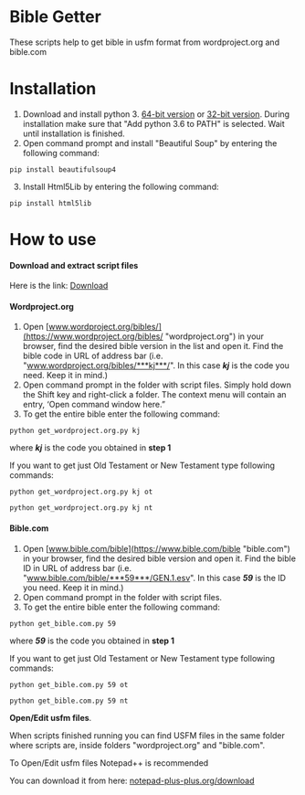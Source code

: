 # Bible Getter
These scripts help to get bible in usfm format from wordproject.org and bible.com

# Installation
1. Download and install python 3. [64-bit version](https://www.python.org/ftp/python/3.6.5/python-3.6.5-amd64.exe "64-bit version") or [32-bit version](https://www.python.org/ftp/python/3.6.5/python-3.6.5.exe "32-bit version"). During installation make sure that "Add python 3.6 to PATH" is selected. Wait until installation is finished.
2. Open command prompt and install "Beautiful Soup" by entering the following command:

`pip install beautifulsoup4`

3. Install Html5Lib by entering the following command:

`pip install html5lib`

# How to use

#### Download and extract script files
Here is the link: [Download](https://github.com/WycliffeAssociates/bible_getter/archive/master.zip "Bible Getter")

#### Wordproject.org
1. Open [www.wordproject.org/bibles/](https://www.wordproject.org/bibles/ "wordproject.org") in your browser, find the desired bible version in the list and open it. Find the bible code in URL of address bar (i.e. "www.wordproject.org/bibles/***kj***/". In this case ***kj*** is the code you need. Keep it in mind.)
2. Open command prompt in the folder with script files. Simply hold down the Shift key and right-click a folder. The context menu will contain an entry, ‘Open command window here.”
3. To get the entire bible enter the following command:

`python get_wordproject.org.py kj`

where ***kj*** is the code you obtained in **step 1**

If you want to get just Old Testament or New Testament type following commands:

`python get_wordproject.org.py kj ot`

`python get_wordproject.org.py kj nt`

#### Bible.com
1. Open [www.bible.com/bible](https://www.bible.com/bible "bible.com") in your browser, find the desired bible version and open it. Find the bible ID in URL of address bar (i.e. "www.bible.com/bible/***59***/GEN.1.esv". In this case ***59*** is the ID you need. Keep it in mind.)
2. Open command prompt in the folder with script files.
3. To get the entire bible enter the following command:

`python get_bible.com.py 59`

where ***59*** is the code you obtained in **step 1**

If you want to get just Old Testament or New Testament type following commands:

`python get_bible.com.py 59 ot`

`python get_bible.com.py 59 nt`


**Open/Edit usfm files**.

When scripts finished running you can find USFM files in the same folder where scripts are, inside folders "wordproject.org" and "bible.com".

To Open/Edit usfm files Notepad++ is recommended

You can download it from here: [notepad-plus-plus.org/download](https://notepad-plus-plus.org/download "notepad-plus-plus.org/download")
